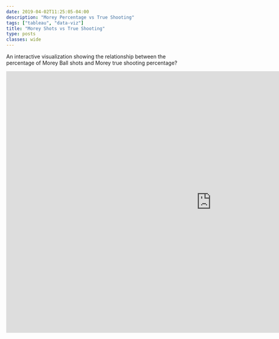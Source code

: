```yaml
---
date: 2019-04-02T11:25:05-04:00
description: "Morey Percentage vs True Shooting"
tags: ["tableau", "data-viz"]
title: "Morey Shots vs True Shooting"
type: posts
classes: wide
---
```


An interactive visualization showing the relationship between the percentage of Morey Ball shots and Morey true shooting percentage?


<iframe seamless frameborder="0" src="https://public.tableau.com/views/MoreyBall/MoreyStats?:embed=y&:display_count=yes&:showVizHome=no" width = '1100' height = '700' scrolling='yes' ></iframe>    
